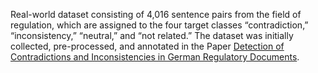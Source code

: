 Real-world dataset consisting of 4,016 sentence pairs from the field of regulation, which are assigned to the four target classes “contradiction,” “inconsistency,” “neutral,” and “not related.” The dataset was initially collected, pre-processed, and annotated in the Paper [Detection of Contradictions and Inconsistencies in German Regulatory Documents](https://ieeexplore.ieee.org/abstract/document/10692679).
